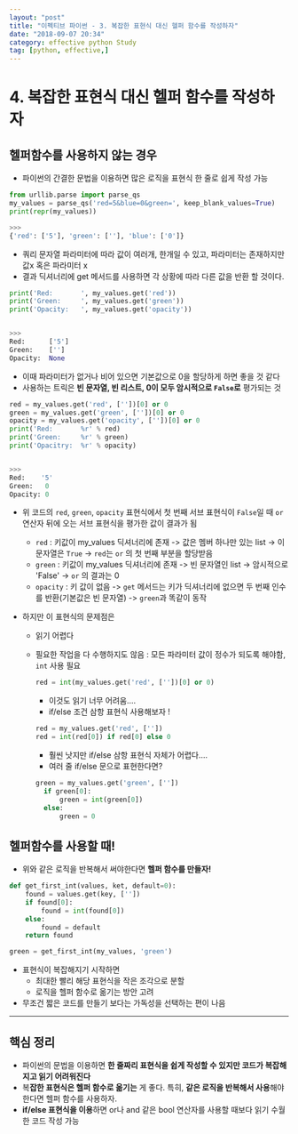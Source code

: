 ```yaml
---
layout: "post"
title: "이펙티브 파이썬 - 3. 복잡한 표현식 대신 헬퍼 함수를 작성하자"
date: "2018-09-07 20:34"
category: effective python Study
tag: [python, effective,]
---
```


# 4. 복잡한 표현식 대신 헬퍼 함수를 작성하자
## 헬퍼함수를 사용하지 않는 경우
- 파이썬의 간결한 문법을 이용하면 많은 로직을 표현식 한 줄로 쉽게 작성 가능

```python
from urllib.parse import parse_qs
my_values = parse_qs('red=5&blue=0&green=', keep_blank_values=True)
print(repr(my_values))

>>>
{'red': ['5'], 'green': [''], 'blue': ['0']}
```

- 쿼리 문자열 파라미터에 따라 값이 여러개, 한개일 수 있고, 파라미터는 존재하지만 값x 혹은 파라미터 x
- 결과 딕셔너리에 get 메서드를 사용하면 각 상황에 따라 다른 값을 반환 할 것이다.

```python
print('Red:       ', my_values.get('red'))
print('Green:     ', my_values.get('green'))
print('Opacity:   ', my_values.get('opacity'))


>>>
Red:      ['5']
Green:    ['']
Opacity:  None
```

- 이때 파라미터가 없거나 비어 있으면 기본값으로 0을 할당하게 하면 좋을 것 같다
- 사용하는 트릭은 **빈 문자열, 빈 리스트, 0이 모두 암시적으로 `False`로** 평가되는 것
```python
red = my_values.get('red', [''])[0] or 0
green = my_values.get('green', [''])[0] or 0
opacity = my_values.get('opacity', [''])[0] or 0
print('Red:       %r' % red)
print('Green:     %r' % green)
print('Opacitry:  %r' % opacity)


>>>
Red:    '5'
Green:   0
Opacity: 0
```

- 위 코드의 `red`, `green`, `opacity` 표현식에서 첫 번째 서브 표현식이 `False`일 때 `or` 연산자 뒤에 오는 서브 표현식을 평가한 값이 결과가 됨
  - `red` : 키값이 my_values 딕셔너리에 존재 -> 값은 멤버 하나만 있는 list -> 이 문자열은 `True` -> `red`는 `or` 의 첫 번째 부분을 할당받음
  - `green` : 키값이 my_values 딕셔너리에 존재 -> 빈 문자열인 list -> 암시적으로 'False' -> `or` 의 결과는 0
  - `opacity` : 키 값이 없음 -> `get` 메서드는 키가 딕셔너리에 없으면 두 번째 인수를 반환(기본값은 빈 문자열) -> `green`과 똑같이 동작

- 하지만 이 표현식의 문제점은
  - 읽기 어렵다
  - 필요한 작업을 다 수행하지도 않음 : 모든 파라미터 값이 정수가 되도록 해야함, `int` 사용 필요
    ```python
    red = int(my_values.get('red', [''])[0] or 0)
    ```

    - 이것도 읽기 너무 어려움....
    - if/else 조건 삼항 표현식 사용해보자 !

    ```python
    red = my_values.get('red', [''])
    red = int(red[0]) if red[0] else 0
    ```

    - 훨씬 낫지만 if/else 삼항 표현식 자체가 어렵다....
    - 여러 줄 if/else 문으로 표현한다면?
    ```python
    green = my_values.get('green', [''])
      if green[0]:
          green = int(green[0])
      else:
          green = 0
    ```
## 헬퍼함수를 사용할 때!

- 위와 같은 로직을 반복해서 써야한다면 **헬퍼 함수를 만들자!**

```python
def get_first_int(values, ket, default=0):
    found = values.get(key, [''])
    if found[0]:
        found = int(found[0])
    else:
        found = default
    return found

green = get_first_int(my_values, 'green')
```

- 표현식이 복잡해지기 시작하면
  - 최대한 빨리 해당 표현식을 작은 조각으로 분할
  - 로직을 헬퍼 함수로 옮기는 방안 고려
- 무조건 짧은 코드를 만들기 보다는 가독성을 선택하는 편이 나음


---

## 핵심 정리
- 파이썬의 문법을 이용하면 **한 줄짜리 표현식을 쉽게 작성할 수 있지만 코드가 복잡해지고 읽기 어려워진다**
- 복**잡한 표현식은 헬퍼 함수로 옮기는** 게 좋다. 특히, **같은 로직을 반복해서 사용**해야 한다면 헬퍼 함수를 사용하자.
- **if/else 표현식을 이용**하면 or나 and 같은 bool 연산자를 사용할 때보다 읽기 수월한 코드 작성 가능

